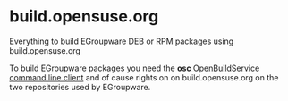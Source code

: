 # build.opensuse.org
Everything to build EGroupware DEB or RPM packages using build.opensuse.org

To build EGroupware packages you need the [**osc** OpenBuildService command line client](https://en.opensuse.org/openSUSE:OSC)
and of cause rights on on build.opensuse.org on the two repositories used by EGroupware.
